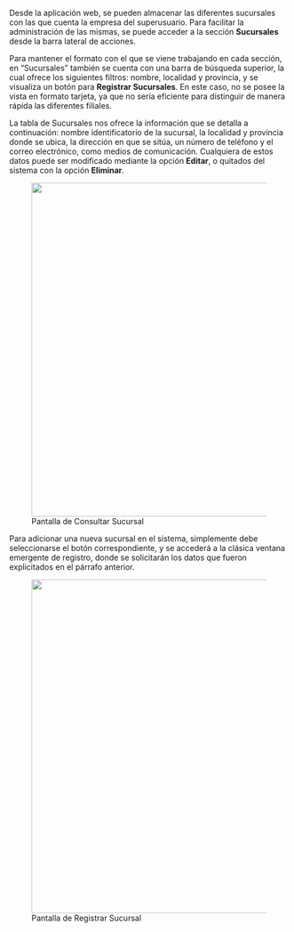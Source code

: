 Desde la aplicación web, se pueden almacenar las diferentes sucursales con las que cuenta la empresa del superusuario. Para facilitar la administración de las mismas, se puede acceder a la sección **Sucursales** desde la barra lateral de acciones.

Para mantener el formato con el que se viene trabajando en cada sección, en “Sucursales” también se cuenta con una barra de búsqueda superior, la cual ofrece los siguientes filtros: nombre, localidad y provincia, y se visualiza un botón para **Registrar Sucursales**. En este caso, no se posee la vista en formato tarjeta, ya que no sería eficiente para distinguir de manera rápida las diferentes filiales.

La tabla de Sucursales nos ofrece la información que se detalla a continuación: nombre identificatorio de la sucursal, la localidad y provincia donde se ubica, la dirección en que se sitúa, un número de teléfono y el correo electrónico, como medios de comunicación. Cualquiera de estos datos puede ser modificado mediante la opción **Editar**, o quitados del sistema con la opción **Eliminar**.

<figure>
    <a href="https://i.imgur.com/XPIg4SG.png" target="_blank">
        <img src="https://i.imgur.com/XPIg4SG.png" width="600"/>
    </a>
    <figcaption>Pantalla de Consultar Sucursal</figcaption>
</figure>

Para adicionar una nueva sucursal en el sistema, simplemente debe seleccionarse el botón correspondiente, y se accederá a la clásica ventana emergente de registro, donde se solicitarán los datos que fueron explicitados en el párrafo anterior.

<figure>
    <a href="https://i.imgur.com/cYuZk3b.png" target="_blank">
        <img src="https://i.imgur.com/cYuZk3b.png" width="600"/>
    </a>
    <figcaption>Pantalla de Registrar Sucursal</figcaption>
</figure>
